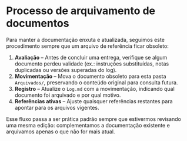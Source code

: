 # Processo de arquivamento de documentos

Para manter a documentação enxuta e atualizada, seguimos este procedimento sempre que um arquivo de referência ficar obsoleto:

1. **Avaliação** – Antes de concluir uma entrega, verifique se algum documento perdeu validade (ex.: instruções substituídas, notas duplicadas ou versões superadas do log).
2. **Movimentação** – Mova o documento obsoleto para esta pasta `Arquivados/`, preservando o conteúdo original para consulta futura.
3. **Registro** – Atualize o `Log.md` com a movimentação, indicando qual documento foi arquivado e por qual motivo.
4. **Referências ativas** – Ajuste quaisquer referências restantes para apontar para os arquivos vigentes.

Esse fluxo passa a ser prática padrão sempre que estivermos revisando uma mesma edição: complementamos a documentação existente e arquivamos apenas o que não for mais atual.
